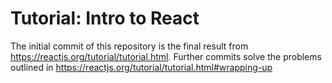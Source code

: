 # Tutorial: Intro to React 
The initial commit of this repository is the final result from https://reactjs.org/tutorial/tutorial.html.
Further commits solve the problems outlined in https://reactjs.org/tutorial/tutorial.html#wrapping-up

